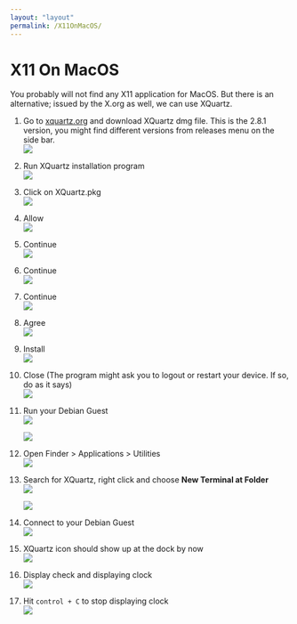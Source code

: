 ```yaml
---
layout: "layout"
permalink: /X11OnMacOS/
---
```


# X11 On MacOS

You probably will not find any X11 application for MacOS. But there is an alternative; issued by the X.org as well, we can use XQuartz.

1. Go to [xquartz.org](https://www.xquartz.org/) and download XQuartz dmg file. This is the 2.8.1 version, you might find different versions from releases menu on the side bar.<br>
   ![](./assets/images/XQuartz/1.png)

2. Run XQuartz installation program<br>
   ![](./assets/images/XQuartz/2.png)

3. Click on XQuartz.pkg<br>
   ![](./assets/images/XQuartz/3.png)

4. Allow<br>
   ![](./assets/images/XQuartz/4.png)

5. Continue<br>
   ![](./assets/images/XQuartz/5.png)

6. Continue<br>
   ![](./assets/images/XQuartz/6.png)

7. Continue<br>
   ![](./assets/images/XQuartz/7.png)

8. Agree<br>
   ![](./assets/images/XQuartz/8.png)

9. Install<br>
   ![](./assets/images/XQuartz/9.png)

10. Close (The program might ask you to logout or restart your device. If so, do as it says)<br>
    ![](./assets/images/XQuartz/10.png)

11. Run your Debian Guest<br>
    ![](./assets/images/XQuartz/11.png)

    ![](./assets/images/XQuartz/12.png)

12. Open Finder > Applications > Utilities<br>
    ![](./assets/images/XQuartz/13.png)

13. Search for XQuartz, right click and choose **New Terminal at Folder** <br>
    ![](./assets/images/XQuartz/14.png)

    ![](./assets/images/XQuartz/15.png)

14. Connect to your Debian Guest<br>
    ![](./assets/images/XQuartz/16.png)

15. XQuartz icon should show up at the dock by now<br>
    ![](./assets/images/XQuartz/17.png)

16. Display check and displaying clock<br>
    ![](./assets/images/XQuartz/18.png)

17. Hit `control + C` to stop displaying clock<br>
    ![](./assets/images/XQuartz/19.png)
